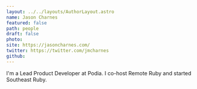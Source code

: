 ```yaml
---
layout: ../../layouts/AuthorLayout.astro
name: Jason Charnes
featured: false
path: people
draft: false
photo: 
site: https://jasoncharnes.com/
twitter: https://twitter.com/jmcharnes
github: 
---
```


I'm a Lead Product Developer at Podia. I co-host Remote Ruby and started Southeast Ruby.